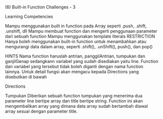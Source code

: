 (6) Built-in Function Challenges - 3

Learning Competencies

Mampu menggunakan built in function pada Array seperti .push, .shift, .unshift, dll Mampu membuat function dan mengerti penggunaan parameter dari sebuah function Mampu menggunakan template literals
RESTRICTION
Hanya boleh menggunakan built-in function untuk menambahkan atau mengurangi data dalam array, seperti .shift(), .unShift(), push(), dan pop()

HINTS
Nama function haruslah antrian, panggilAntrian, tumpukan dan ganjilGenap sedangkann variabel yang sudah disediakan yaitu line. Function dan variabel yang tersebut tidak boleh diganti dengan nama function lainnya. Untuk detail fungsi akan mengacu kepada Directions yang disebutkan di bawah

Directions

Tumpukan
Diberikan sebuah function tumpukan yang menerima dua parameter line bertipe array dan title bertipe string. Function ini akan mengembalikan array yang dimana data array sudah bertambah diawal array sesuai dengan parameter title.